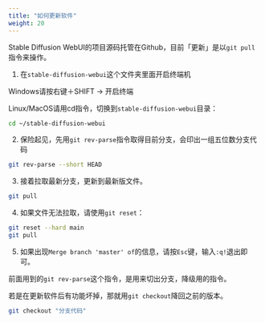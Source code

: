 ```yaml
---
title: "如何更新软件"
weight: 20
---
```


Stable Diffusion WebUI的项目源码托管在Github，目前「更新」是以`git pull`指令来操作。

1. 在`stable-diffusion-webui`这个文件夹里面开启终端机

Windows请按右键＋SHIFT → 开启终端

Linux/MacOS请用cd指令，切换到`stable-diffusion-webui`目录：
```bash
cd ~/stable-diffusion-webui
```

2. 保险起见，先用`git rev-parse`指令取得目前分支，会印出一组五位数分支代码
```bash
git rev-parse --short HEAD
```

3. 接着拉取最新分支，更新到最新版文件。
```bash
git pull
```

4. 如果文件无法拉取，请使用`git reset`：
```bash
git reset --hard main
git pull
```

5. 如果出现`Merge branch 'master' of`的信息，请按`Esc`键，输入`:q!`退出即可。


前面用到的`git rev-parse`这个指令，是用来切出分支，降级用的指令。

若是在更新软件后有功能坏掉，那就用`git checkout`降回之前的版本。
```bash
git checkout "分支代码"
```
